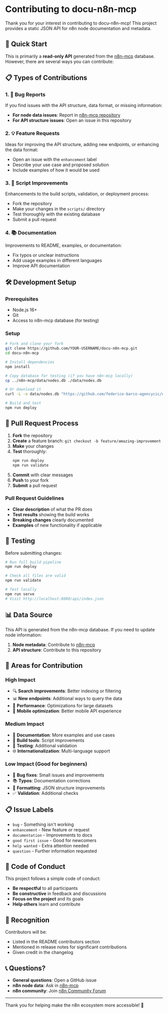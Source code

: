 # Contributing to docu-n8n-mcp

Thank you for your interest in contributing to docu-n8n-mcp! This project provides a static JSON API for n8n node documentation and metadata.

## 🚀 Quick Start

This is primarily a **read-only API** generated from the [n8n-mcp](https://github.com/fbarco/n8n-mcp) database. However, there are several ways you can contribute:

## 📋 Types of Contributions

### 1. 🐛 Bug Reports
If you find issues with the API structure, data format, or missing information:

- **For node data issues**: Report in [n8n-mcp repository](https://github.com/fbarco/n8n-mcp)
- **For API structure issues**: Open an issue in this repository

### 2. 💡 Feature Requests
Ideas for improving the API structure, adding new endpoints, or enhancing the data format:

- Open an issue with the `enhancement` label
- Describe your use case and proposed solution
- Include examples of how it would be used

### 3. 🔧 Script Improvements
Enhancements to the build scripts, validation, or deployment process:

- Fork the repository
- Make your changes in the `scripts/` directory
- Test thoroughly with the existing database
- Submit a pull request

### 4. 📚 Documentation
Improvements to README, examples, or documentation:

- Fix typos or unclear instructions
- Add usage examples in different languages
- Improve API documentation

## 🛠️ Development Setup

### Prerequisites
- Node.js 16+
- Git
- Access to n8n-mcp database (for testing)

### Setup
```bash
# Fork and clone your fork
git clone https://github.com/YOUR-USERNAME/docu-n8n-mcp.git
cd docu-n8n-mcp

# Install dependencies
npm install

# Copy database for testing (if you have n8n-mcp locally)
cp ../n8n-mcp/data/nodes.db ./data/nodes.db

# Or download it
curl -L -o data/nodes.db "https://github.com/federico-barco-agencycic/n8n-mcp/raw/main/data/nodes.db"

# Build and test
npm run deploy
```

## 📝 Pull Request Process

1. **Fork** the repository
2. **Create** a feature branch: `git checkout -b feature/amazing-improvement`
3. **Make** your changes
4. **Test** thoroughly:
   ```bash
   npm run deploy
   npm run validate
   ```
5. **Commit** with clear messages
6. **Push** to your fork
7. **Submit** a pull request

### Pull Request Guidelines

- **Clear description** of what the PR does
- **Test results** showing the build works
- **Breaking changes** clearly documented
- **Examples** of new functionality if applicable

## 🧪 Testing

Before submitting changes:

```bash
# Run full build pipeline
npm run deploy

# Check all files are valid
npm run validate

# Test locally
npm run serve
# Visit http://localhost:8080/api/index.json
```

## 📊 Data Source

This API is generated from the n8n-mcp database. If you need to update node information:

1. **Node metadata**: Contribute to [n8n-mcp](https://github.com/fbarco/n8n-mcp)
2. **API structure**: Contribute to this repository

## 🎯 Areas for Contribution

### High Impact
- 🔍 **Search improvements**: Better indexing or filtering
- 📊 **New endpoints**: Additional ways to query the data
- 🚀 **Performance**: Optimizations for large datasets
- 📱 **Mobile optimization**: Better mobile API experience

### Medium Impact
- 📝 **Documentation**: More examples and use cases
- 🔧 **Build tools**: Script improvements
- 🧪 **Testing**: Additional validation
- 🌐 **Internationalization**: Multi-language support

### Low Impact (Good for beginners)
- 🐛 **Bug fixes**: Small issues and improvements
- 📚 **Typos**: Documentation corrections
- 🎨 **Formatting**: JSON structure improvements
- ✅ **Validation**: Additional checks

## 📋 Issue Labels

- `bug` - Something isn't working
- `enhancement` - New feature or request
- `documentation` - Improvements to docs
- `good first issue` - Good for newcomers
- `help wanted` - Extra attention needed
- `question` - Further information requested

## 🤝 Code of Conduct

This project follows a simple code of conduct:

- **Be respectful** to all participants
- **Be constructive** in feedback and discussions
- **Focus on the project** and its goals
- **Help others** learn and contribute

## 🎉 Recognition

Contributors will be:
- Listed in the README contributors section
- Mentioned in release notes for significant contributions
- Given credit in the changelog

## 📞 Questions?

- **General questions**: Open a GitHub issue
- **n8n node data**: Ask in [n8n-mcp](https://github.com/fbarco/n8n-mcp)
- **n8n community**: Join [n8n Community Forum](https://community.n8n.io/)

---

Thank you for helping make the n8n ecosystem more accessible! 🚀
